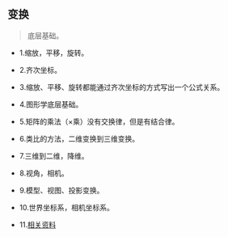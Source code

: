 ## 变换

>底层基础。

- 1.缩放，平移，旋转。

- 2.齐次坐标。

- 3.缩放、平移、旋转都能通过齐次坐标的方式写出一个公式关系。

- 4.图形学底层基础。

- 5.矩阵的乘法（×乘）没有交换律，但是有结合律。

- 6.类比的方法，二维变换到三维变换。

- 7.三维到二维，降维。

- 8.视角，相机。

- 9.模型、视图、投影变换。

- 10.世界坐标系，相机坐标系。

- 11.[相关资料](https://www.youtube.com/watch?v=QyjyWUrHsFc)
